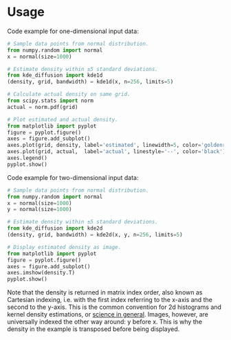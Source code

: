 ﻿# Usage

Code example for one-dimensional input data:

```python
# Sample data points from normal distribution.
from numpy.random import normal
x = normal(size=1000)

# Estimate density within ±5 standard deviations.
from kde_diffusion import kde1d
(density, grid, bandwidth) = kde1d(x, n=256, limits=5)

# Calculate actual density on same grid.
from scipy.stats import norm
actual = norm.pdf(grid)

# Plot estimated and actual density.
from matplotlib import pyplot
figure = pyplot.figure()
axes = figure.add_subplot()
axes.plot(grid, density, label='estimated', linewidth=5, color='goldenrod')
axes.plot(grid, actual,  label='actual', linestyle='--', color='black')
axes.legend()
pyplot.show()
```

Code example for two-dimensional input data:

```python
# Sample data points from normal distribution.
from numpy.random import normal
x = normal(size=1000)
y = normal(size=1000)

# Estimate density within ±5 standard deviations.
from kde_diffusion import kde2d
(density, grid, bandwidth) = kde2d(x, y, n=256, limits=5)

# Display estimated density as image.
from matplotlib import pyplot
figure = pyplot.figure()
axes = figure.add_subplot()
axes.imshow(density.T)
pyplot.show()
```

Note that the density is returned in matrix index order, also known as
Cartesian indexing, i.e. with the first index referring to the x-axis
and the second to the y-axis. This is the common convention for 2d
histograms and kernel density estimations, or [science in general][1].
Images, however, are universally indexed the other way around: y before
x. This is why the density in the example is transposed before being
displayed.


[1]: https://stackoverflow.com/a/56917343
